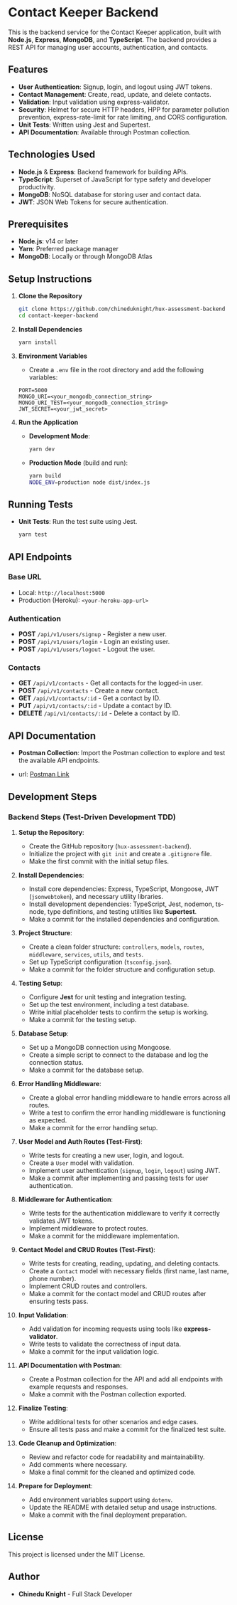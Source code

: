 # Contact Keeper Backend

This is the backend service for the Contact Keeper application, built with **Node.js**, **Express**, **MongoDB**, and **TypeScript**. The backend provides a REST API for managing user accounts, authentication, and contacts.

## Features

- **User Authentication**: Signup, login, and logout using JWT tokens.
- **Contact Management**: Create, read, update, and delete contacts.
- **Validation**: Input validation using express-validator.
- **Security**: Helmet for secure HTTP headers, HPP for parameter pollution prevention, express-rate-limit for rate limiting, and CORS configuration.
- **Unit Tests**: Written using Jest and Supertest.
- **API Documentation**: Available through Postman collection.

## Technologies Used

- **Node.js** & **Express**: Backend framework for building APIs.
- **TypeScript**: Superset of JavaScript for type safety and developer productivity.
- **MongoDB**: NoSQL database for storing user and contact data.
- **JWT**: JSON Web Tokens for secure authentication.

## Prerequisites

- **Node.js**: v14 or later
- **Yarn**: Preferred package manager
- **MongoDB**: Locally or through MongoDB Atlas

## Setup Instructions

1. **Clone the Repository**

   ```bash
   git clone https://github.com/chineduknight/hux-assessment-backend
   cd contact-keeper-backend
   ```

2. **Install Dependencies**

   ```bash
   yarn install
   ```

3. **Environment Variables**

   - Create a `.env` file in the root directory and add the following variables:

   ```env
   PORT=5000
   MONGO_URI=<your_mongodb_connection_string>
   MONGO_URI_TEST=<your_mongodb_connection_string>
   JWT_SECRET=<your_jwt_secret>
   ```

4. **Run the Application**
   - **Development Mode**:
     ```bash
     yarn dev
     ```
   - **Production Mode** (build and run):
     ```bash
     yarn build
     NODE_ENV=production node dist/index.js
     ```

## Running Tests

- **Unit Tests**: Run the test suite using Jest.
  ```bash
  yarn test
  ```

## API Endpoints

### **Base URL**

- Local: `http://localhost:5000`
- Production (Heroku): `<your-heroku-app-url>`

### **Authentication**

- **POST** `/api/v1/users/signup` - Register a new user.
- **POST** `/api/v1/users/login` - Login an existing user.
- **POST** `/api/v1/users/logout` - Logout the user.

### **Contacts**

- **GET** `/api/v1/contacts` - Get all contacts for the logged-in user.
- **POST** `/api/v1/contacts` - Create a new contact.
- **GET** `/api/v1/contacts/:id` - Get a contact by ID.
- **PUT** `/api/v1/contacts/:id` - Update a contact by ID.
- **DELETE** `/api/v1/contacts/:id` - Delete a contact by ID.

## API Documentation

- **Postman Collection**: Import the Postman collection to explore and test the available API endpoints.

- url: [Postman Link](https://documenter.getpostman.com/view/7896202/2sAY4rE4t7)

## Development Steps

### Backend Steps (Test-Driven Development TDD)

1. **Setup the Repository**:

   - Create the GitHub repository (`hux-assessment-backend`).
   - Initialize the project with `git init` and create a `.gitignore` file.
   - Make the first commit with the initial setup files.

2. **Install Dependencies**:

   - Install core dependencies: Express, TypeScript, Mongoose, JWT (`jsonwebtoken`), and necessary utility libraries.
   - Install development dependencies: TypeScript, Jest, nodemon, ts-node, type definitions, and testing utilities like **Supertest**.
   - Make a commit for the installed dependencies and configuration.

3. **Project Structure**:

   - Create a clean folder structure: `controllers`, `models`, `routes`, `middleware`, `services`, `utils`, and `tests`.
   - Set up TypeScript configuration (`tsconfig.json`).
   - Make a commit for the folder structure and configuration setup.

4. **Testing Setup**:

   - Configure **Jest** for unit testing and integration testing.
   - Set up the test environment, including a test database.
   - Write initial placeholder tests to confirm the setup is working.
   - Make a commit for the testing setup.

5. **Database Setup**:

   - Set up a MongoDB connection using Mongoose.
   - Create a simple script to connect to the database and log the connection status.
   - Make a commit for the database setup.

6. **Error Handling Middleware**:

   - Create a global error handling middleware to handle errors across all routes.
   - Write a test to confirm the error handling middleware is functioning as expected.
   - Make a commit for the error handling setup.

7. **User Model and Auth Routes (Test-First)**:

   - Write tests for creating a new user, login, and logout.
   - Create a `User` model with validation.
   - Implement user authentication (`signup`, `login`, `logout`) using JWT.
   - Make a commit after implementing and passing tests for user authentication.

8. **Middleware for Authentication**:

   - Write tests for the authentication middleware to verify it correctly validates JWT tokens.
   - Implement middleware to protect routes.
   - Make a commit for the middleware implementation.

9. **Contact Model and CRUD Routes (Test-First)**:

   - Write tests for creating, reading, updating, and deleting contacts.
   - Create a `Contact` model with necessary fields (first name, last name, phone number).
   - Implement CRUD routes and controllers.
   - Make a commit for the contact model and CRUD routes after ensuring tests pass.

10. **Input Validation**:

    - Add validation for incoming requests using tools like **express-validator**.
    - Write tests to validate the correctness of input data.
    - Make a commit for the input validation logic.

11. **API Documentation with Postman**:

    - Create a Postman collection for the API and add all endpoints with example requests and responses.
    - Make a commit with the Postman collection exported.

12. **Finalize Testing**:

    - Write additional tests for other scenarios and edge cases.
    - Ensure all tests pass and make a commit for the finalized test suite.

13. **Code Cleanup and Optimization**:

    - Review and refactor code for readability and maintainability.
    - Add comments where necessary.
    - Make a final commit for the cleaned and optimized code.

14. **Prepare for Deployment**:
    - Add environment variables support using `dotenv`.
    - Update the README with detailed setup and usage instructions.
    - Make a commit with the final deployment preparation.

## License

This project is licensed under the MIT License.

## Author

- **Chinedu Knight** - Full Stack Developer
